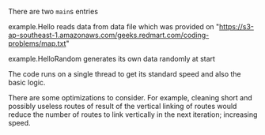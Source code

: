 

There are two `main`s entries

example.Hello reads data from data file
 which was provided on "https://s3-ap-southeast-1.amazonaws.com/geeks.redmart.com/coding-problems/map.txt"

example.HelloRandom generates its own data randomly at start

The code runs on a single thread to get its standard speed and also the basic logic.

There are some optimizations to consider.
For example, cleaning short and possibly useless routes of result of the vertical linking of routes would reduce the number of routes to link vertically in the next iteration; increasing speed.
